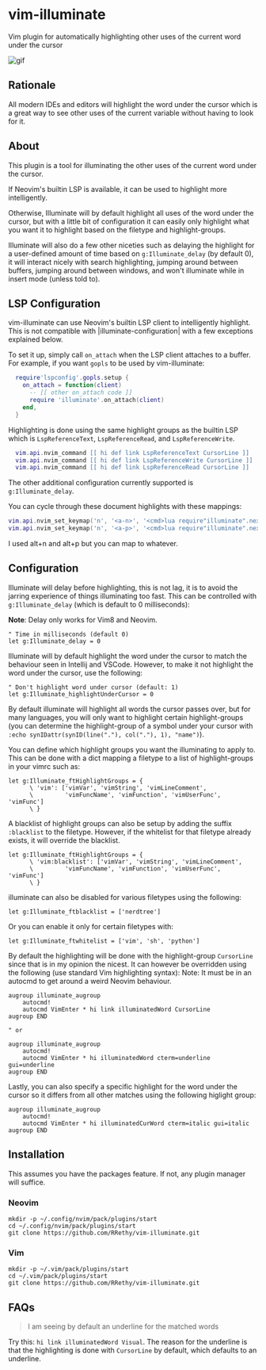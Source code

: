 # vim-illuminate

Vim plugin for automatically highlighting other uses of the current word under the cursor

![gif](https://media.giphy.com/media/mSG0nwAHDt3Fl7WyoL/giphy.gif)

## Rationale

All modern IDEs and editors will highlight the word under the cursor which is a great way to see other uses of the current variable without having to look for it.

## About

This plugin is a tool for illuminating the other uses of the current word under the cursor.

If Neovim's builtin LSP is available, it can be used to highlight more intelligently.

Otherwise, Illuminate will by default highlight all uses of the word under the cursor, but with a little bit of configuration it can easily only highlight what you want it to highlight based on the filetype and highlight-groups.

Illuminate will also do a few other niceties such as delaying the highlight for a user-defined amount of time based on `g:Illuminate_delay` (by default 0), it will interact nicely with search highlighting, jumping around between buffers, jumping around between windows, and won't illuminate while in insert mode (unless told to).

## LSP Configuration

vim-illuminate can use Neovim's builtin LSP client to intelligently highlight.
This is not compatible with |illuminate-configuration| with a few exceptions
explained below.

To set it up, simply call `on_attach` when the LSP client attaches to a
buffer. For example, if you want `gopls` to be used by vim-illuminate:
```lua
  require'lspconfig'.gopls.setup {
    on_attach = function(client)
      -- [[ other on_attach code ]]
      require 'illuminate'.on_attach(client)
    end,
  }
```
Highlighting is done using the same highlight groups as the builtin LSP which
is `LspReferenceText`, `LspReferenceRead`, and `LspReferenceWrite`.
```lua
  vim.api.nvim_command [[ hi def link LspReferenceText CursorLine ]]
  vim.api.nvim_command [[ hi def link LspReferenceWrite CursorLine ]]
  vim.api.nvim_command [[ hi def link LspReferenceRead CursorLine ]]
```

The other additional configuration currently supported is `g:Illuminate_delay`.

You can cycle through these document highlights with these mappings:
```lua
vim.api.nvim_set_keymap('n', '<a-n>', '<cmd>lua require"illuminate".next_reference{wrap=true}<cr>', {noremap=true})
vim.api.nvim_set_keymap('n', '<a-p>', '<cmd>lua require"illuminate".next_reference{reverse=true,wrap=true}<cr>', {noremap=true})
```

I used alt+n and alt+p but you can map to whatever.

## Configuration

Illuminate will delay before highlighting, this is not lag, it is to avoid the jarring experience of things illuminating too fast. This can be controlled with `g:Illuminate_delay` (which is default to 0 milliseconds):

**Note**: Delay only works for Vim8 and Neovim.

```vim
" Time in milliseconds (default 0)
let g:Illuminate_delay = 0
```
Illuminate will by default highlight the word under the cursor to match the behaviour seen in Intellij and VSCode. However, to make it not highlight the word under the cursor, use the following:

```vim
" Don't highlight word under cursor (default: 1)
let g:Illuminate_highlightUnderCursor = 0
```

By default illuminate will highlight all words the cursor passes over, but for many languages, you will only want to highlight certain highlight-groups (you can determine the highlight-group of a symbol under your cursor with `:echo synIDattr(synID(line("."), col("."), 1), "name")`).

You can define which highlight groups you want the illuminating to apply to. This can be done with a dict mapping a filetype to a list of highlight-groups in your vimrc such as:
```vim
let g:Illuminate_ftHighlightGroups = {
      \ 'vim': ['vimVar', 'vimString', 'vimLineComment',
      \         'vimFuncName', 'vimFunction', 'vimUserFunc', 'vimFunc']
      \ }
```

A blacklist of highlight groups can also be setup by adding the suffix `:blacklist` to the filetype. However, if the whitelist for that filetype already exists, it will override the blacklist.
```vim
let g:Illuminate_ftHighlightGroups = {
      \ 'vim:blacklist': ['vimVar', 'vimString', 'vimLineComment',
      \         'vimFuncName', 'vimFunction', 'vimUserFunc', 'vimFunc']
      \ }
```

illuminate can also be disabled for various filetypes using the following:
```vim
let g:Illuminate_ftblacklist = ['nerdtree']
```

Or you can enable it only for certain filetypes with:
```vim
let g:Illuminate_ftwhitelist = ['vim', 'sh', 'python']
```

By default the highlighting will be done with the highlight-group `CursorLine` since that is in my opinion the nicest. It can however be overridden using the following (use standard Vim highlighting syntax):
Note: It must be in an autocmd to get around a weird Neovim behaviour.
```vim
augroup illuminate_augroup
    autocmd!
    autocmd VimEnter * hi link illuminatedWord CursorLine
augroup END

" or

augroup illuminate_augroup
    autocmd!
    autocmd VimEnter * hi illuminatedWord cterm=underline gui=underline
augroup END
```

Lastly, you can also specify a specific highlight for the word under the cursor so it differs from all other matches using the following higlight group:
```vim
augroup illuminate_augroup
    autocmd!
    autocmd VimEnter * hi illuminatedCurWord cterm=italic gui=italic
augroup END
```

## Installation

This assumes you have the packages feature. If not, any plugin manager will suffice.

### Neovim

```
mkdir -p ~/.config/nvim/pack/plugins/start
cd ~/.config/nvim/pack/plugins/start
git clone https://github.com/RRethy/vim-illuminate.git
```

### Vim

```
mkdir -p ~/.vim/pack/plugins/start
cd ~/.vim/pack/plugins/start
git clone https://github.com/RRethy/vim-illuminate.git
```

## FAQs

> I am seeing by default an underline for the matched words

Try this: `hi link illuminatedWord Visual`. The reason for the underline is that the highlighting is done with `CursorLine` by default, which defaults to an underline.
